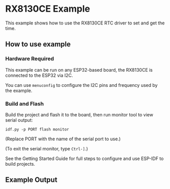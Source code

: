 # RX8130CE Example

This example shows how to use the RX8130CE RTC driver to set and get the time.

## How to use example

### Hardware Required

This example can be run on any ESP32-based board, the RX8130CE is connected to
the ESP32 via I2C.

You can use `menuconfig` to configure the I2C pins and frequency used by the example.

### Build and Flash

Build the project and flash it to the board, then run monitor tool to view serial output:

```
idf.py -p PORT flash monitor
```

(Replace PORT with the name of the serial port to use.)

(To exit the serial monitor, type ``Ctrl-]``.)

See the Getting Started Guide for full steps to configure and use ESP-IDF to build projects.

## Example Output
